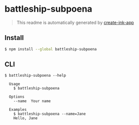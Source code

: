 # battleship-subpoena

> This readme is automatically generated by [create-ink-app](https://github.com/vadimdemedes/create-ink-app)

## Install

```bash
$ npm install --global battleship-subpoena
```

## CLI

```
$ battleship-subpoena --help

  Usage
    $ battleship-subpoena

  Options
    --name  Your name

  Examples
    $ battleship-subpoena --name=Jane
    Hello, Jane
```
